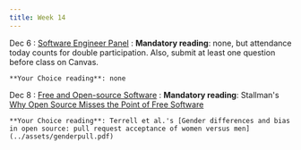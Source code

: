```yaml
---
title: Week 14
---
```


Dec 6
: [Software Engineer Panel](https://njit.webex.com/njit/j.php?MTID=mbd7b3aafcb37c1ea74d76cb0846956c9)
  : **Mandatory reading**: none, but attendance today counts for double participation. Also, submit at least one question before
  class on Canvas.

    **Your Choice reading**: none

Dec 8
: [Free and Open-source Software](../assets/lecture-16-floss.pdf)
  : **Mandatory reading**: Stallman's [Why Open Source Misses the Point of Free Software](https://www.gnu.org/philosophy/open-source-misses-the-point.en.html)

    **Your Choice reading**: Terrell et al.'s [Gender differences and bias in open source: pull request acceptance of women versus men](../assets/genderpull.pdf)
